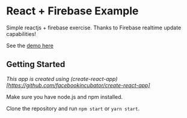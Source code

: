 # React + Firebase Example
Simple reactjs + firebase exercise.
Thanks to Firebase realtime update capabilities!


See the [demo here](https://potluck-items.herokuapp.com/)


## Getting Started
*This app is created using (create-react-app)[https://github.com/facebookincubator/create-react-app]*

Make sure you have node.js and npm installed.

Clone the repository and run `npm start` or `yarn start`.
